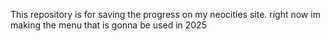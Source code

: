 This repository is for saving the progress on my neocities site.
right now im making the menu that is gonna be used in 2025
